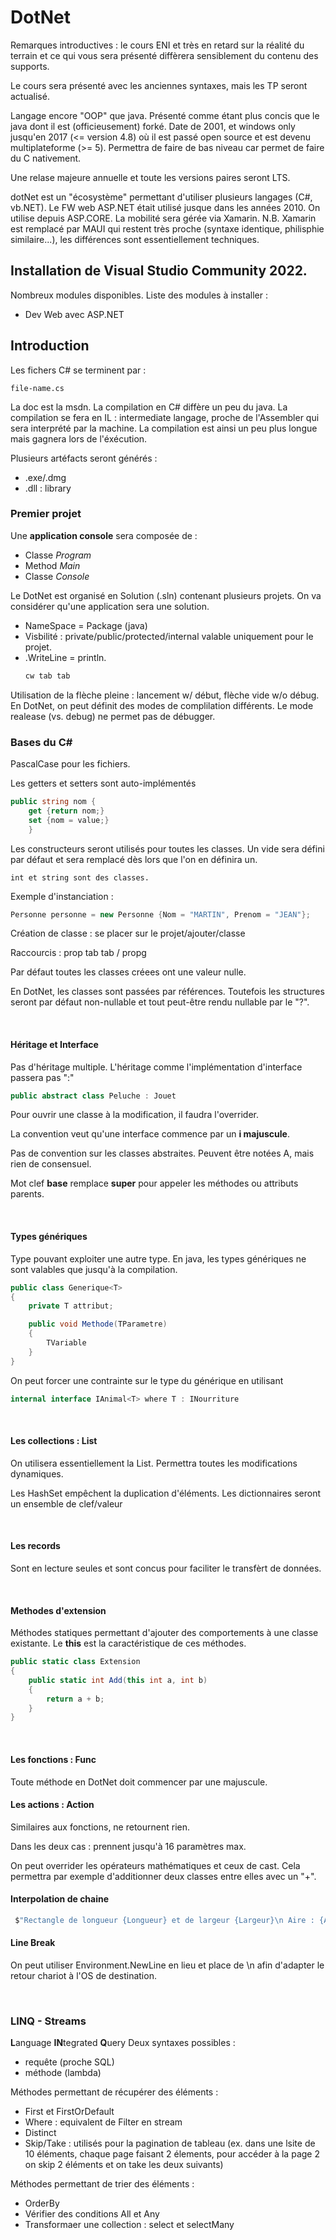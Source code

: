 # DotNet

Remarques introductives : le cours ENI et très en retard sur la réalité du terrain et ce qui vous sera présenté diffèrera sensiblement du contenu des supports.

Le cours sera présenté avec les anciennes syntaxes, mais les TP seront actualisé.

Langage encore "OOP" que java. Présenté comme étant plus concis que le java dont il est (officieusement) forké. Date de 2001, et windows only jusqu'en 2017 (<= version 4.8) où il est passé open source et est devenu multiplateforme (>= 5).
Permettra de faire de bas niveau car permet de faire du C nativement.

Une relase majeure annuelle et toute les versions paires seront LTS.

dotNet est un "écosystème" permettant d'utiliser plusieurs langages (C#, vb.NET). Le FW web ASP.NET était utilisé jusque dans les années 2010. On utilise depuis ASP.CORE. La mobilité sera gérée via Xamarin. N.B. Xamarin est remplacé par MAUI qui restent très proche (syntaxe identique, philisphie similaire...), les différences sont essentiellement techniques.

## Installation de Visual Studio Community 2022.

Nombreux modules disponibles. Liste des modules à installer :

- Dev Web avec ASP.NET

## Introduction

Les fichers C# se terminent par :

```
file-name.cs
```

La doc est la msdn.
La compilation en C# diffère un peu du java. La compilation se fera en IL : intermediate langage, proche de l'Assembler qui sera interprété par la machine. La compilation est ainsi un peu plus longue mais gagnera lors de l'éxécution.

Plusieurs artéfacts seront générés :

- .exe/.dmg
- .dll : library

### Premier projet

Une **application console** sera composée de :

- Classe _Program_
- Method _Main_
- Classe _Console_

Le DotNet est organisé en Solution (.sln) contenant plusieurs projets. On va considérer qu'une application sera une solution.

- NameSpace = Package (java)
- Visbilité : private/public/protected/internal valable uniquement pour le projet.
- .WriteLine = println.
  ```csharp
  cw tab tab
  ```

Utilisation de la flèche pleine : lancement w/ début, flèche vide w/o débug.
En DotNet, on peut définit des modes de complilation différents. Le mode realease (vs. debug) ne permet pas de débugger.

### Bases du C#

PascalCase pour les fichiers.

Les getters et setters sont auto-implémentés

```csharp
public string nom {
    get {return nom;}
    set {nom = value;}
    }
```

Les constructeurs seront utilisés pour toutes les classes. Un vide sera défini par défaut et sera remplacé dès lors que l'on en définira un.

```
int et string sont des classes.
```

Exemple d'instanciation :

```csharp
Personne personne = new Personne {Nom = "MARTIN", Prenom = "JEAN"};
```

Création de classe : se placer sur le projet/ajouter/classe

Raccourcis : prop tab tab / propg

Par défaut toutes les classes créees ont une valeur nulle.

En DotNet, les classes sont passées par références. Toutefois les structures seront par défaut non-nullable et tout peut-être rendu nullable par le "?".

<br>

#### Héritage et Interface

Pas d'héritage multiple.
L'héritage comme l'implémentation d'interface passera pas ":"

```csharp
public abstract class Peluche : Jouet
```

Pour ouvrir une classe à la modification, il faudra l'overrider.

La convention veut qu'une interface commence par un **i majuscule**.

Pas de convention sur les classes abstraites. Peuvent être notées A, mais rien de consensuel.

Mot clef **base** remplace **super** pour appeler les méthodes ou attributs parents.

<br>

#### Types génériques

Type pouvant exploiter une autre type. En java, les types génériques ne sont valables que jusqu'à la compilation.

```csharp
public class Generique<T>
{
    private T attribut;

    public void Methode(TParametre)
    {
        TVariable
    }
}
```
On peut forcer une contrainte sur le type du générique en utilisant 
``` csharp
internal interface IAnimal<T> where T : INourriture
```

<br>

#### Les collections : List
On utilisera essentiellement la List. Permettra toutes les modifications dynamiques.

Les HashSet empêchent la duplication d'éléments.
Les dictionnaires seront un ensemble de clef/valeur

<br>

#### Les records
Sont en lecture seules et sont concus pour faciliter le transfèrt de données.

<br>

#### Methodes d'extension
Méthodes statiques permettant d'ajouter des comportements à une classe existante.
Le **this** est la caractéristique de ces méthodes.
```csharp
public static class Extension
{
    public static int Add(this int a, int b)
    {
        return a + b;
    }
}
```

<br>

#### Les fonctions : Func
Toute méthode en DotNet doit commencer par une majuscule.

#### Les actions : Action
Similaires aux fonctions, ne retournent rien.

Dans les deux cas : prennent jusqu'à 16 paramètres max.

On peut overrider les opérateurs mathématiques et ceux de cast. Cela permettra par exemple d'additionner deux classes entre elles avec un "+".

#### Interpolation de chaine
``` csharp
 $"Rectangle de longueur {Longueur} et de largeur {Largeur}\n Aire : {Aire()} \n Perimetre {Perimetre()}\n";
 ```

#### Line Break
On peut utiliser Environment.NewLine en lieu et place de \n afin d'adapter le retour chariot à l'OS de destination.

<br>

### LINQ - Streams
**L**anguage **IN**tegrated **Q**uery
Deux syntaxes possibles : 
- requête (proche SQL)
- méthode (lambda)

Méthodes permettant de récupérer des éléments :
- First et FirstOrDefault
- Where : equivalent de Filter en stream
- Distinct
- Skip/Take : utilisés pour la pagination de tableau (ex. dans une lsite de 10 éléments, chaque page faisant 2 élements, pour accéder à la page 2 on skip 2 éléments et on take les deux suivants)

Méthodes permettant de trier des éléments :
- OrderBy
- Vérifier des conditions All et Any
- Transformaer une collection : select et selectMany
